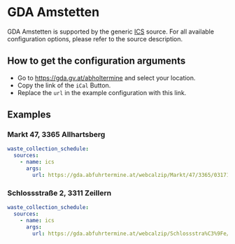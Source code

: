 # GDA Amstetten

GDA Amstetten is supported by the generic [ICS](/doc/source/ics.md) source. For all available configuration options, please refer to the source description.


## How to get the configuration arguments

- Go to <https://gda.gv.at/abholtermine> and select your location.  
- Copy the link of the `iCal` Button.
- Replace the `url` in the example configuration with this link.

## Examples

### Markt 47, 3365 Allhartsberg

```yaml
waste_collection_schedule:
  sources:
    - name: ics
      args:
        url: https://gda.abfuhrtermine.at/webcalzip/Markt/47/3365/03171/30501
```
### Schlossstraße 2, 3311 Zeillern

```yaml
waste_collection_schedule:
  sources:
    - name: ics
      args:
        url: https://gda.abfuhrtermine.at/webcalzip/Schlossstra%C3%9Fe/2/3311/03349/30544
```
